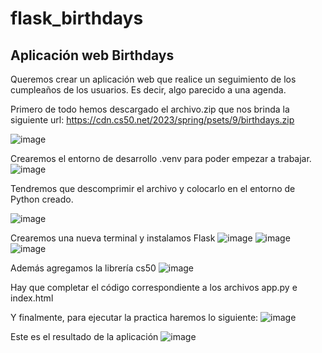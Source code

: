 # flask_birthdays
## Aplicación web Birthdays
Queremos crear un aplicación web que realice un seguimiento de los cumpleaños de los usuarios. Es decir, algo parecido a una agenda.

Primero de todo hemos descargado el archivo.zip que nos brinda la siguiente url: https://cdn.cs50.net/2023/spring/psets/9/birthdays.zip

![image](https://github.com/yaracsoto88/flask_birthdays/assets/114931679/86739689-4209-4e2c-874d-81a8b83c5251)

Crearemos el entorno de desarrollo .venv para poder empezar a trabajar.
![image](https://github.com/yaracsoto88/flask_birthdays/assets/114931679/9bac71f3-41e0-479f-af8c-5086b9c17631)

Tendremos que descomprimir el archivo y colocarlo en el entorno de Python creado. 

![image](https://github.com/yaracsoto88/flask_birthdays/assets/114931679/4eda5a7e-ffd8-4511-9d60-be2d18af4783)

Crearemos una nueva terminal y instalamos Flask
![image](https://github.com/yaracsoto88/flask_birthdays/assets/114931679/69b7fef0-3a0c-4b4e-a67d-32210884d9c6)
![image](https://github.com/yaracsoto88/flask_birthdays/assets/114931679/e025bc5a-3a3d-45b3-91ff-11f683c41fb8)
![image](https://github.com/yaracsoto88/flask_birthdays/assets/114931679/79ea6047-664e-43c7-899f-66c6607db5e0)

Además agregamos la librería cs50
![image](https://github.com/yaracsoto88/flask_birthdays/assets/114931679/b31f79df-0a42-457d-aa91-e5b3d96a9250)

Hay que completar el código correspondiente a los archivos app.py e index.html

Y finalmente, para ejecutar la practica haremos lo siguiente:
![image](https://github.com/yaracsoto88/flask_birthdays/assets/114931679/8f323990-7452-4eb0-81ba-6b980eb0b749)

Este es el resultado de la aplicación
![image](https://github.com/yaracsoto88/flask_birthdays/assets/114931679/d6638aa1-b809-493c-9284-92f971250a2f)




